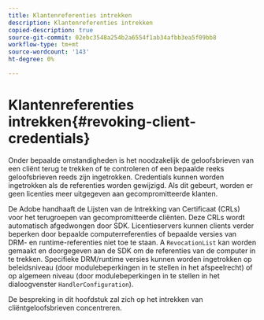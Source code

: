 ```yaml
---
title: Klantenreferenties intrekken
description: Klantenreferenties intrekken
copied-description: true
source-git-commit: 02ebc3548a254b2a6554f1ab34afbb3ea5f09bb8
workflow-type: tm+mt
source-wordcount: '143'
ht-degree: 0%

---
```


# Klantenreferenties intrekken{#revoking-client-credentials}

Onder bepaalde omstandigheden is het noodzakelijk de geloofsbrieven van een cliënt terug te trekken of te controleren of een bepaalde reeks geloofsbrieven reeds zijn ingetrokken. Credentials kunnen worden ingetrokken als de referenties worden gewijzigd. Als dit gebeurt, worden er geen licenties meer uitgegeven aan gecompromitteerde klanten.

De Adobe handhaaft de Lijsten van de Intrekking van Certificaat (CRLs) voor het terugroepen van gecompromitteerde cliënten. Deze CRLs wordt automatisch afgedwongen door SDK. Licentieservers kunnen clients verder beperken door bepaalde computerreferenties of bepaalde versies van DRM- en runtime-referenties niet toe te staan. A `RevocationList` kan worden gemaakt en doorgegeven aan de SDK om de referenties van de computer in te trekken. Specifieke DRM/runtime versies kunnen worden ingetrokken op beleidsniveau (door modulebeperkingen in te stellen in het afspeelrecht) of op algemeen niveau (door modulebeperkingen in te stellen in het dialoogvenster `HandlerConfiguration`).

De bespreking in dit hoofdstuk zal zich op het intrekken van cliëntgeloofsbrieven concentreren.
